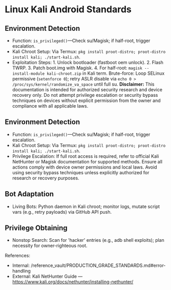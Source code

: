 
# Linux Kali Android Standards

## Environment Detection
- Function: `is_privileged()`—Check su/Magisk; if half-root, trigger escalation.
- Kali Chroot Setup: Via Termux: `pkg install proot-distro; proot-distro install kali; ./start-kali.sh`.
- Exploitation Steps: 1. Unlock bootloader (fastboot oem unlock). 2. Flash TWRP. 3. Patch boot.img with Magisk. 4. For half-root: `magisk --install-module kali-chroot.zip` in Kali term. Brute-force: Loop SELinux permissive (`setenforce 0`); retry ASLR disable via `echo 0 > /proc/sys/kernel/randomize_va_space` until full su.
**Disclaimer:** This documentation is intended for authorized security research and device recovery only. Do not attempt privilege escalation or security bypass techniques on devices without explicit permission from the owner and compliance with all applicable laws.
## Environment Detection
- Function: `is_privileged()`—Check su/Magisk; if half-root, trigger escalation.
- Kali Chroot Setup: Via Termux: `pkg install proot-distro; proot-distro install kali; ./start-kali.sh`.
- Privilege Escalation: If full root access is required, refer to official Kali NetHunter or Magisk documentation for supported methods. Ensure all actions comply with device owner permissions and local laws. Avoid using security bypass techniques unless explicitly authorized for research or recovery purposes.

## Bot Adaptation
- Living Bots: Python daemon in Kali chroot; monitor logs, mutate script vars (e.g., retry payloads) via GitHub API push.

## Privilege Obtaining
- Nonstop Search: Scan for 'hacker' entries (e.g., adb shell exploits); plan necessity for owner-righteous root.

References:
- Internal: /reference_vault/PRODUCTION_GRADE_STANDARDS.md#error-handling
- External: Kali NetHunter Guide — https://www.kali.org/docs/nethunter/installing-nethunter/
